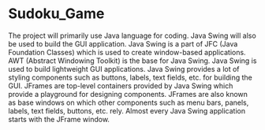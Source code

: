 # Sudoku_Game
The project will primarily use Java language for coding.
Java Swing will also be used to build the GUI application.
Java Swing is a part of JFC (Java Foundation Classes) which is used to create window-based applications.
AWT (Abstract Windowing Toolkit) is the base for Java Swing.
Java Swing is used to build lightweight GUI applications.
Java Swing provides a lot of styling components such as buttons, labels, text fields, etc. for building the GUI.
JFrames are top-level containers provided by Java Swing which provide a playground for designing components.
JFrames are also known as base windows on which other components such as menu bars, panels, labels, text fields, buttons, etc. rely.
Almost every Java Swing application starts with the JFrame window.
